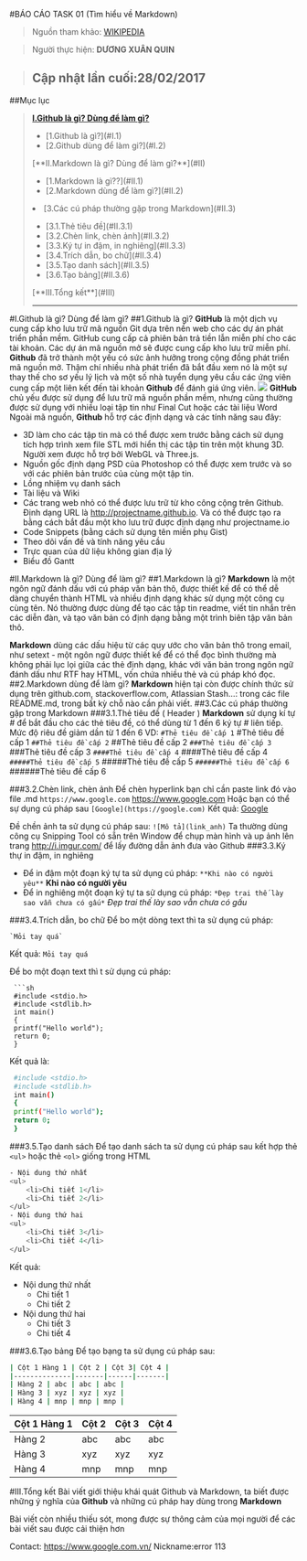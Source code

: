 #BÁO CÁO TASK 01 (Tìm hiểu về Markdown)
>Nguồn tham khảo: [WIKIPEDIA](https://vi.wikipedia.org/wiki/Markdown)

>Người thực hiện: **DƯƠNG XUÂN QUIN**

>Cập nhật lần cuối:28/02/2017
>----
##Mục lục
>[**I.Github là gì? Dùng để làm gì?**](#I)<ul>
>   <li>[1.Github là gì?](#I.1)</li>
>   <li>[2.Github dùng để làm gi?](#I.2)</li></ul>
>[**II.Markdown là gì? Dùng để làm gì?**](#II)<ul>
>   <li>[1.Markdown là gì??](#II.1)</li>
>   <li>[2.Markdown dùng để làm gì?](#II.2)</li></ul>
>   <li>[3.Các cú pháp thường gặp trong Markdown](#II.3)</li>
>   <ul><li>[3.1.Thẻ tiêu đề](#II.3.1)</li>
>   <li>[3.2.Chèn link, chèn ảnh](#II.3.2)</li>
>   <li>[3.3.Ký tự in đậm, in nghiêng](#II.3.3)</li>
>   <li>[3.4.Trích dẫn, bo chữ](#II.3.4)</li>
>   <li>[3.5.Tạo danh sách](#II.3.5)</li>
>   <li>[3.6.Tạo bảng](#II.3.6)</li></ul>
> [**III.Tổng kết**](#III)
>
>---------------------------------

 <a name="I.1"></a>
#I.Github là gì? Dùng để làm gì?
##1.Github là gì? 
**GitHub** là một dịch vụ cung cấp kho lưu trữ mã nguồn Git dựa trên nền web cho các dự án phát triển phần mềm. GitHub cung cấp cả phiên bản trả tiền lẫn miễn phí cho các tài khoản. Các dự án mã nguồn mở sẽ được cung cấp kho lưu trữ miễn phí.
**Github** đã trở thành một yếu có sức ảnh hưởng trong cộng đồng phát triển mã nguồn mở. Thậm chí nhiều nhà phát triển đã bắt đầu xem nó là một sự thay thế cho sơ yếu lý lịch và một số nhà tuyển dụng yêu cầu các ứng viên cung cấp một liên kết đến tài khoản **Github** để đánh giá ứng viên.
![](https://og.github.com/mark/github-mark@1200x630.png )
**GitHub** chủ yếu được sử dụng để lưu trữ mã nguồn phần mềm, nhưng cũng thường được sử dụng với nhiều loại tập tin như Final Cut hoặc các tài liệu Word
Ngoài mã nguồn, **Github** hỗ trợ các định dạng và các tính năng sau đây:

* 3D làm cho các tập tin mà có thể được xem trước bằng cách sử dụng tích hợp trình xem file STL mới hiển thị các tập tin trên một khung 3D. Người xem được hỗ trợ bởi WebGL và Three.js.
* Nguồn gốc định dạng PSD của Photoshop có thể được xem trước và so với các phiên bản trước của cùng một tập tin.
* Lồng nhiệm vụ danh sách
* Tài liệu và Wiki
* Các trang web nhỏ có thể được lưu trữ từ kho công cộng trên Github. Định dạng URL là http://projectname.github.io. Và có thể được tạo ra bằng cách bắt đầu một kho lưu trữ được định dạng như projectname.io
* Code Snippets (bằng cách sử dụng tên miền phụ Gist)
* Theo dõi vấn đề và tính năng yêu cầu
* Trực quan của dữ liệu không gian địa lý
* Biểu đồ Gantt<a name="II"></a>

#II.Markdown là gì? Dùng để làm gì? <a name="II.1"></a>
##1.Markdown là gì? 
**Markdown** là một ngôn ngữ đánh dấu với cú pháp văn bản thô, được thiết kế để có thể dễ dàng chuyển thành HTML và nhiều định dạng khác sử dụng một công cụ cùng tên. Nó thường được dùng để tạo các tập tin readme, viết tin nhắn trên các diễn đàn, và tạo văn bản có định dạng bằng một trình biên tập văn bản thô.

**Markdown** dùng các dấu hiệu từ các quy ước cho văn bản thô trong email, như setext - một ngôn ngữ được thiết kế để có thể đọc bình thường mà không phải lục lọi giữa các thẻ định dạng, khác với văn bản trong ngôn ngữ đánh dấu như RTF hay HTML, vốn chứa nhiều thẻ và cú pháp khó đọc.<a name="II.2"></a>
##2.Markdown dùng để làm gì? 
**Markdown** hiện tại còn được chính thức sử dụng trên github.com, stackoverflow.com, Atlassian Stash…: trong các file README.md, trong bất kỳ chỗ nào cần phải viết.
##3.Các cú pháp thường gặp trong Markdown <a name="II.3"></a>
###3.1.Thẻ tiêu đề ( Header ) <a name="II.3.1"></a>
**Markdown** sử dụng kí tự *#* để bắt đầu cho các thẻ tiêu đề, có thể dùng từ 1 đến 6 ký tự *#* liên tiếp. Mức độ riêu đề giảm dần từ 1 đến 6 
VD:
`#Thẻ tiêu đề cấp 1`
#Thẻ tiêu đề cấp 1
`##Thẻ tiêu đề cấp 2`
##Thẻ tiêu đề cấp 2
`###Thẻ tiêu đề cấp 3`
###Thẻ tiêu đề cấp 3
`####Thẻ tiêu đề cấp 4`
####Thẻ tiêu đề cấp 4
`#####Thẻ tiêu đề cấp 5`
#####Thẻ tiêu đề cấp 5
`######Thẻ tiêu đề cấp 6`
######Thẻ tiêu đề cấp 6 <a name="II.3.2"></a>

###3.2.Chèn link, chèn ảnh 
Để chèn hyperlink bạn chỉ cần paste link đó vào file .md 
`https://www.google.com`
https://www.google.com
Hoặc bạn có thể sự dụng cú pháp sau
`[Google](https://google.com)`
Kết quả:
[Google](https://google.com)

Đề chền ảnh ta sử dụng cú pháp sau:
`![Mô tả](link_anh)`
Ta thường dùng công cụ Snipping Tool có sẵn trên Window để chụp màn hình và up ảnh lên trang http://i.imgur.com/ để lấy đường dẫn ảnh đưa vào Github<a name="II.3.3"></a>
###3.3.Ký thự in đậm, in nghiêng 
* Để in đậm một đoạn ký tự ta sử dụng cú pháp:
`**Khi nào có người yêu**`
**Khi nào có người yêu**
* Để in nghiêng một đoạn ký tự ta sử dụng cú pháp:
`*Đẹp trai thế lày sao vẫn chưa có gấu*`
*Đẹp trai thế lày sao vẫn chưa có gấu*<a name="II.3.4"></a>

###3.4.Trích dẫn, bo chữ 
Để bo một dòng text thì ta sử dụng cú pháp:
 ```
 `Mỏi tay quá`
 ``` 
 Kết quả: `Mỏi tay quá`

 Để bo một đoạn text thì t sử dụng cú pháp:
```
 ```sh
 #include <stdio.h>
 #include <stdlib.h>
 int main()
 {
 printf("Hello world");
 return 0;
 }
 ``````
Kết quả là:
```sh
 #include <stdio.h>
 #include <stdlib.h>
 int main()
 {
 printf("Hello world");
 return 0;
 }
```
<a name="II.3.5"></a>
###3.5.Tạo danh sách 
Để tạo danh sách ta sử dụng cú pháp sau kết hợp thẻ `<ul>` hoặc thẻ `<ol>` giống trong HTML
```sh
- Nội dung thứ nhất
<ul>
    <li>Chi tiết 1</li>
    <li>Chi tiết 2</li>
</ul>
- Nội dung thứ hai
<ul>
    <li>Chi tiết 3</li>
    <li>Chi tiết 4</li>
</ul>
```
 Kết quả: 

- Nội dung thứ nhất
    <ul>
    <li>Chi tiết 1</li>
    <li>Chi tiết 2</li>
    </ul>
- Nội dung thứ hai
    <ul>
    <li>Chi tiết 3</li>
    <li>Chi tiết 4</li>
    </ul>

<a name="II.3.6"></a>
###3.6.Tạo bảng 
Để tạo bạng ta sử dụng cú pháp sau:
```sh
| Cột 1 Hàng 1 | Cột 2 | Cột 3| Cột 4 |
|--------------|-------|------|-------|
| Hàng 2 | abc | abc | abc | 
| Hàng 3 | xyz | xyz | xyz | 
| Hàng 4 | mnp | mnp | mnp |  
```

| Cột 1 Hàng 1 | Cột 2 | Cột 3| Cột 4 |
|--------------|-------|------|-------|
| Hàng 2 | abc | abc | abc | 
| Hàng 3 | xyz | xyz | xyz | 
| Hàng 4 | mnp | mnp | mnp | 


<a name="III"></a> 
#III.Tổng kết 
Bài viết giới thiệu khái quát Github và Markdown, ta biết được những ý nghĩa của **Github** và những cú pháp hay dùng trong **Markdown**

Bài viết còn nhiều thiếu sót, mong được sự thông cảm của mọi người để các bài viết sau được cải thiện hơn


Contact: https://www.google.com.vn/
Nickname:error 113
